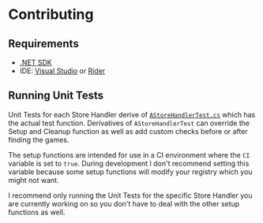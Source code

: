 # Contributing

## Requirements

- [.NET SDK](https://dotnet.microsoft.com/download)
- IDE: [Visual Studio](https://visualstudio.microsoft.com/) or [Rider](https://www.jetbrains.com/rider/)

## Running Unit Tests

Unit Tests for each Store Handler derive of [`AStoreHandlerTest.cs`](GameFinder.Tests/AStoreHandlerTest.cs) which has the actual test function. Derivatives of `AStoreHandlerTest` can override the Setup and Cleanup function as well as add custom checks before or after finding the games.

The setup functions are intended for use in a CI environment where the `CI` variable is set to `true`. During development I don't recommend setting this variable because some setup functions will modify your registry which you might not want.

I recommend only running the Unit Tests for the specific Store Handler you are currently working on so you don't have to deal with the other setup functions as well.
